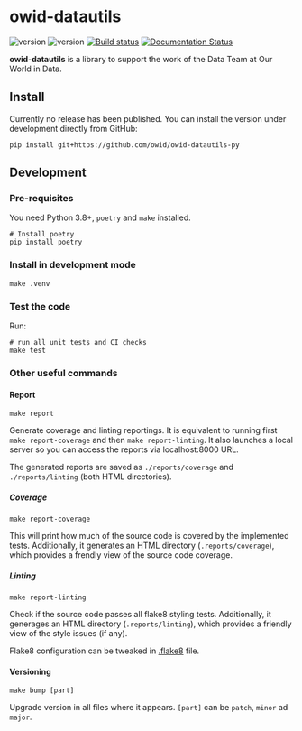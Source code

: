 # owid-datautils

![version](https://img.shields.io/badge/version-0.5.3-blue)
![version](https://img.shields.io/badge/python-3.8|3.9|3.10-blue.svg?&logo=python&logoColor=yellow)
[![Build status](https://badge.buildkite.com/caba621fb64f2c7dcc692a474e68f4ead21e6ba6ee151fe3b6.svg)](https://buildkite.com/our-world-in-data/owid-datautils-unit-tests)
[![Documentation Status](https://readthedocs.org/projects/owid-datautils/badge/?version=latest)](https://docs.owid.io/projects/owid-datautils/en/latest/?badge=latest)

**owid-datautils** is a library to support the work of the Data Team at Our World in Data.

## Install

Currently no release has been published. You can install the version under development directly from GitHub:

```
pip install git+https://github.com/owid/owid-datautils-py
```

## Development

### Pre-requisites

You need Python 3.8+, `poetry` and `make` installed.

```
# Install poetry
pip install poetry
```

### Install in development mode

```
make .venv
```

### Test the code

Run:

```
# run all unit tests and CI checks
make test
```

### Other useful commands

#### Report

```
make report
```

Generate coverage and linting reportings. It is equivalent to running first `make report-coverage` and then
`make report-linting`. It also launches a local server so you can access the reports via localhost:8000 URL.

The generated reports are saved as `./reports/coverage` and `./reports/linting` (both HTML directories).

##### Coverage

```
make report-coverage
```

This will print how much of the source code is covered by the implemented tests. Additionally, it generates an HTML
directory (`.reports/coverage`), which provides a frendly view of the source code coverage.

##### Linting

```
make report-linting
```

Check if the source code passes all flake8 styling tests. Additionally, it generages an HTML directory
(`.reports/linting`), which provides a friendly view of the style issues (if any).

Flake8 configuration can be tweaked in [.flake8](.flake8) file.

#### Versioning

```
make bump [part]
```

Upgrade version in all files where it appears. `[part]` can be `patch`, `minor` ad `major`.
